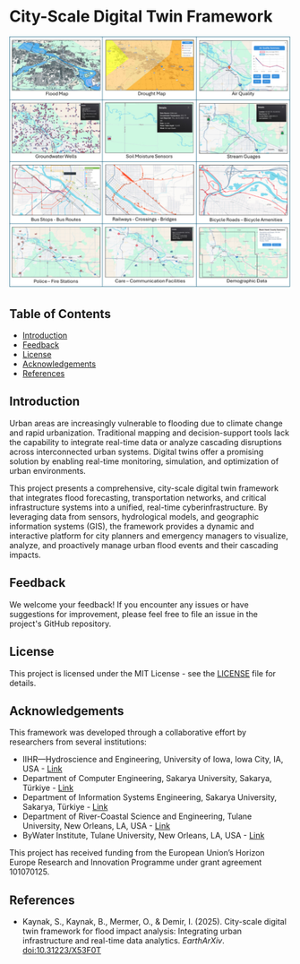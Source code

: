 # City-Scale Digital Twin Framework

![Graphical Abstract](docs/graphical_abstract.jpg)

## Table of Contents

* [Introduction](https://github.com/uihilab/CityDigitalTwin#Introduction)
* [Feedback](https://github.com/uihilab/CityDigitalTwin#Feedback)
* [License](https://github.com/uihilab/CityDigitalTwin#License)
* [Acknowledgements](https://github.com/uihilab/CityDigitalTwin#Acknowledgements)
* [References](#references)

## Introduction
Urban areas are increasingly vulnerable to flooding due to climate change and rapid urbanization. Traditional mapping and decision-support tools lack the capability to integrate real-time data or analyze cascading disruptions across interconnected urban systems. Digital twins offer a promising solution by enabling real-time monitoring, simulation, and optimization of urban environments.

This project presents a comprehensive, city-scale digital twin framework that integrates flood forecasting, transportation networks, and critical infrastructure systems into a unified, real-time cyberinfrastructure. By leveraging data from sensors, hydrological models, and geographic information systems (GIS), the framework provides a dynamic and interactive platform for city planners and emergency managers to visualize, analyze, and proactively manage urban flood events and their cascading impacts.

## Feedback
We welcome your feedback! If you encounter any issues or have suggestions for improvement, please feel free to file an issue in the project's GitHub repository.

## License
This project is licensed under the MIT License - see the [LICENSE](https://github.com/uihilab/CityDigitalTwin/blob/master/LICENSE) file for details.

## Acknowledgements
This framework was developed through a collaborative effort by researchers from several institutions:

* IIHR—Hydroscience and Engineering, University of Iowa, Iowa City, IA, USA - [Link](https://hydroinformatics.uiowa.edu/)
* Department of Computer Engineering, Sakarya University, Sakarya, Türkiye - [Link](https://cs.sakarya.edu.tr/)
* Department of Information Systems Engineering, Sakarya University, Sakarya, Türkiye - [Link](https://bsm.sakarya.edu.tr/)
* Department of River-Coastal Science and Engineering, Tulane University, New Orleans, LA, USA - [Link](https://sse.tulane.edu/river)
* ByWater Institute, Tulane University, New Orleans, LA, USA - [Link](https://bywater.tulane.edu/)

This project has received funding from the European Union’s Horizon Europe Research and Innovation Programme under grant agreement 101070125.

## References

* Kaynak, S., Kaynak, B., Mermer, O., & Demir, I. (2025). City-scale digital twin framework for flood impact analysis: Integrating urban infrastructure and real-time data analytics. *EarthArXiv*. [doi:10.31223/X53F0T](https://doi.org/10.31223/X53F0T)
